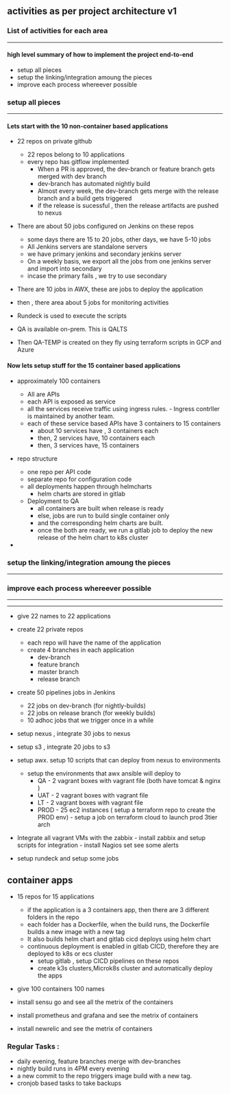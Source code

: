 
## activities as per project architecture v1 
### List of activities for each area 
---
#### high level summary of how to implement the project end-to-end
- setup all pieces
- setup the linking/integration amoung the pieces 
- improve each process whereever possible
	
### setup all pieces
---
#### Lets start with the 10 non-container based applications 
- 22 repos on private github
	- 22 repos belong to 10 applications 
	- every repo has gitflow implemented 
		- When a PR is approved, the dev-branch or feature branch gets merged with dev branch
		- dev-branch has automated nightly build 
		- Almost every week, the dev-branch gets merge with the release branch and a build gets triggered
		- if the release is sucessful , then the release artifacts are pushed to nexus 
- There are about 50 jobs configured on Jenkins on these repos 
	- some days there are 15 to 20 jobs, other days, we have 5-10 jobs 
	- All Jenkins servers are standalone servers
	- we have primary jenkins and secondary jenkins server
	- On a weekly basis, we export all the jobs from one jenkins server and import into secondary
	- incase the primary fails , we try to use secondary 
		
- There are 10 jobs in AWX, these are jobs to deploy the application 
- then , there area about 5 jobs for monitoring activities 
- Rundeck is used to execute the scripts 
- QA is available on-prem. This is QALTS 
- Then QA-TEMP is created on they fly using terraform scripts in GCP and Azure 
	
#### Now lets setup stuff for the 15 container based applications 
- approximately 100 containers 
	- All are APIs 
	- each API is exposed as service 
	- all the services receive traffic using ingress rules. - Ingress contrller is maintained by another team. 
	- each of these service based APIs have 3 containers to 15 containers 
		- about 10 services have , 3 containers each 
		- then, 2 services have, 10 containers each 
		- then, 3 services have, 15 containers 
			
- repo structure 
	- one repo per API code
	- separate repo for configuration code 
	- all deployments happen through helmcharts 
		- helm charts are stored in gitlab 
	- Deployment to QA 
		- all containers are built when release is ready 
		- else, jobs are run to build single container only 
		- and the corresponding helm charts are built. 
		- once the both are ready, we run a gitlab job to deploy the new release of the helm chart to k8s cluster

- 
### setup the linking/integration amoung the pieces
---
### improve each process whereever possible
---
---
- give 22 names to 22 applications 
- create 22 private repos
	- each repo will have the name of the application 
	- create 4 branches in each application
		- dev-branch 
		- feature branch 
		- master branch 
		- release branch
- create 50 pipelines jobs in Jenkins 
	- 22 jobs on dev-branch (for nightly-builds) 
	- 22 jobs on release branch (for weekly builds)
	- 10 adhoc jobs that we trigger once in a while 
	

- setup nexus , integrate 30 jobs to nexus 
- setup s3 , integrate 20 jobs to s3 
- setup awx. setup 10 scripts that can deploy from nexus to environments
	- setup the environments that awx ansible will deploy to 
		- QA 	- 2 vagrant boxes with vagrant file (both have tomcat & nginx )
		- UAT 	- 2 vagrant boxes with vagrant file 
		- LT 	- 2 vagrant boxes with vagrant file 
		- PROD 	- 25 ec2 instances ( setup a terraform repo to create the PROD env) 
					- setup a job on terraform cloud to launch prod 3tier arch 
- Integrate all vagrant VMs with the zabbix 
		- install zabbix and setup scripts for integration 
		- install Nagios set see some alerts 

- setup rundeck and setup some jobs 		
## container apps 
- 15 repos for 15 applications
	- if the application is a 3 containers app, then there are 3 different folders in the repo 
	- each folder has a Dockerfile, when the build runs, the Dockerfile builds a new image with a new tag 
	- It also builds helm chart and gitlab cicd deploys using helm chart 
	- continuous deployment is enabled in gitlab CICD, therefore they are deployed to k8s or ecs cluster 
		- setup gitlab , setup CICD pipelines on these repos 
		- create k3s clusters,Microk8s cluster and automatically deploy the apps 

- give 100 containers 100 names 
- install sensu go and see all the metrix of the containers 
- install prometheus and grafana and see the metrix of containers 
- install newrelic and see the metrix of containers 


### Regular Tasks :
- daily evening, feature branches merge with dev-branches 
- nightly build runs in 4PM every evening 
- a new commit to the repo triggers image build with a new tag.
- cronjob based tasks to take backups 